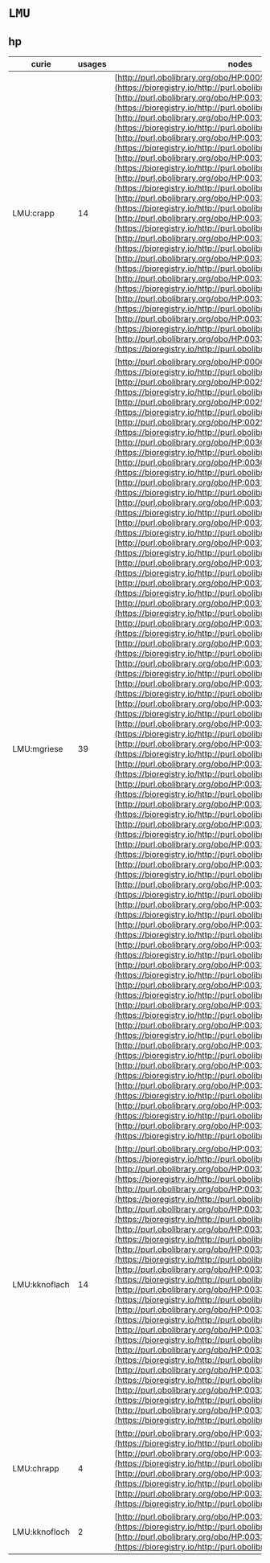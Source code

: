 # `LMU`
## hp
| curie         |   usages | nodes                                                                                                                                                                                                                                                                                                                                                                                                                                                                                                                                                                                                                                                                                                                                                                                                                                                                                                                                                                                                                                                                                                                                                                                                                                                                                                                                                                                                                                                                                                                                                                                                                                                                                                                                                                                                                                                                                                                                                                                                                                                                                                                                                                                                                                                                                                                                                                                                                                                                                                                                                                                                                                                                                                                                                                                                                                                                                                                                                                                                                                                                                                                                                                                                                                                                                                                                                                                                                                                                                                                                                                                                                                                                                                                                                                                                                                                                                                                                                                                                                                                                                                                                                                                                                                                                                                                                                                                                                                                                                                   |
|---------------|----------|---------------------------------------------------------------------------------------------------------------------------------------------------------------------------------------------------------------------------------------------------------------------------------------------------------------------------------------------------------------------------------------------------------------------------------------------------------------------------------------------------------------------------------------------------------------------------------------------------------------------------------------------------------------------------------------------------------------------------------------------------------------------------------------------------------------------------------------------------------------------------------------------------------------------------------------------------------------------------------------------------------------------------------------------------------------------------------------------------------------------------------------------------------------------------------------------------------------------------------------------------------------------------------------------------------------------------------------------------------------------------------------------------------------------------------------------------------------------------------------------------------------------------------------------------------------------------------------------------------------------------------------------------------------------------------------------------------------------------------------------------------------------------------------------------------------------------------------------------------------------------------------------------------------------------------------------------------------------------------------------------------------------------------------------------------------------------------------------------------------------------------------------------------------------------------------------------------------------------------------------------------------------------------------------------------------------------------------------------------------------------------------------------------------------------------------------------------------------------------------------------------------------------------------------------------------------------------------------------------------------------------------------------------------------------------------------------------------------------------------------------------------------------------------------------------------------------------------------------------------------------------------------------------------------------------------------------------------------------------------------------------------------------------------------------------------------------------------------------------------------------------------------------------------------------------------------------------------------------------------------------------------------------------------------------------------------------------------------------------------------------------------------------------------------------------------------------------------------------------------------------------------------------------------------------------------------------------------------------------------------------------------------------------------------------------------------------------------------------------------------------------------------------------------------------------------------------------------------------------------------------------------------------------------------------------------------------------------------------------------------------------------------------------------------------------------------------------------------------------------------------------------------------------------------------------------------------------------------------------------------------------------------------------------------------------------------------------------------------------------------------------------------------------------------------------------------------------------------------------------------------------|
| LMU:crapp     |       14 | [http://purl.obolibrary.org/obo/HP:0005942](https://bioregistry.io/http://purl.obolibrary.org/obo/HP:0005942), [http://purl.obolibrary.org/obo/HP:0032965](https://bioregistry.io/http://purl.obolibrary.org/obo/HP:0032965), [http://purl.obolibrary.org/obo/HP:0032968](https://bioregistry.io/http://purl.obolibrary.org/obo/HP:0032968), [http://purl.obolibrary.org/obo/HP:0032969](https://bioregistry.io/http://purl.obolibrary.org/obo/HP:0032969), [http://purl.obolibrary.org/obo/HP:0032980](https://bioregistry.io/http://purl.obolibrary.org/obo/HP:0032980), [http://purl.obolibrary.org/obo/HP:0032983](https://bioregistry.io/http://purl.obolibrary.org/obo/HP:0032983), [http://purl.obolibrary.org/obo/HP:0033243](https://bioregistry.io/http://purl.obolibrary.org/obo/HP:0033243), [http://purl.obolibrary.org/obo/HP:0033246](https://bioregistry.io/http://purl.obolibrary.org/obo/HP:0033246), [http://purl.obolibrary.org/obo/HP:0033248](https://bioregistry.io/http://purl.obolibrary.org/obo/HP:0033248), [http://purl.obolibrary.org/obo/HP:0033328](https://bioregistry.io/http://purl.obolibrary.org/obo/HP:0033328), [http://purl.obolibrary.org/obo/HP:0033364](https://bioregistry.io/http://purl.obolibrary.org/obo/HP:0033364), [http://purl.obolibrary.org/obo/HP:0033370](https://bioregistry.io/http://purl.obolibrary.org/obo/HP:0033370), [http://purl.obolibrary.org/obo/HP:0033371](https://bioregistry.io/http://purl.obolibrary.org/obo/HP:0033371), [http://purl.obolibrary.org/obo/HP:0033376](https://bioregistry.io/http://purl.obolibrary.org/obo/HP:0033376)                                                                                                                                                                                                                                                                                                                                                                                                                                                                                                                                                                                                                                                                                                                                                                                                                                                                                                                                                                                                                                                                                                                                                                                                                                                                                                                                                                                                                                                                                                                                                                                                                                                                                                                                                                                                                                                                                                                                                                                                                                                                                                                                                                                                                                                                                                                                                                                                                                                                                                                                                                                                                                                                                                                                                                                                                                                                                        |
| LMU:mgriese   |       39 | [http://purl.obolibrary.org/obo/HP:0006516](https://bioregistry.io/http://purl.obolibrary.org/obo/HP:0006516), [http://purl.obolibrary.org/obo/HP:0025696](https://bioregistry.io/http://purl.obolibrary.org/obo/HP:0025696), [http://purl.obolibrary.org/obo/HP:0025697](https://bioregistry.io/http://purl.obolibrary.org/obo/HP:0025697), [http://purl.obolibrary.org/obo/HP:0025698](https://bioregistry.io/http://purl.obolibrary.org/obo/HP:0025698), [http://purl.obolibrary.org/obo/HP:0030859](https://bioregistry.io/http://purl.obolibrary.org/obo/HP:0030859), [http://purl.obolibrary.org/obo/HP:0030873](https://bioregistry.io/http://purl.obolibrary.org/obo/HP:0030873), [http://purl.obolibrary.org/obo/HP:0031907](https://bioregistry.io/http://purl.obolibrary.org/obo/HP:0031907), [http://purl.obolibrary.org/obo/HP:0032967](https://bioregistry.io/http://purl.obolibrary.org/obo/HP:0032967), [http://purl.obolibrary.org/obo/HP:0032971](https://bioregistry.io/http://purl.obolibrary.org/obo/HP:0032971), [http://purl.obolibrary.org/obo/HP:0032973](https://bioregistry.io/http://purl.obolibrary.org/obo/HP:0032973), [http://purl.obolibrary.org/obo/HP:0032974](https://bioregistry.io/http://purl.obolibrary.org/obo/HP:0032974), [http://purl.obolibrary.org/obo/HP:0032979](https://bioregistry.io/http://purl.obolibrary.org/obo/HP:0032979), [http://purl.obolibrary.org/obo/HP:0032984](https://bioregistry.io/http://purl.obolibrary.org/obo/HP:0032984), [http://purl.obolibrary.org/obo/HP:0032985](https://bioregistry.io/http://purl.obolibrary.org/obo/HP:0032985), [http://purl.obolibrary.org/obo/HP:0032986](https://bioregistry.io/http://purl.obolibrary.org/obo/HP:0032986), [http://purl.obolibrary.org/obo/HP:0032987](https://bioregistry.io/http://purl.obolibrary.org/obo/HP:0032987), [http://purl.obolibrary.org/obo/HP:0032991](https://bioregistry.io/http://purl.obolibrary.org/obo/HP:0032991), [http://purl.obolibrary.org/obo/HP:0033000](https://bioregistry.io/http://purl.obolibrary.org/obo/HP:0033000), [http://purl.obolibrary.org/obo/HP:0033006](https://bioregistry.io/http://purl.obolibrary.org/obo/HP:0033006), [http://purl.obolibrary.org/obo/HP:0033007](https://bioregistry.io/http://purl.obolibrary.org/obo/HP:0033007), [http://purl.obolibrary.org/obo/HP:0033034](https://bioregistry.io/http://purl.obolibrary.org/obo/HP:0033034), [http://purl.obolibrary.org/obo/HP:0033137](https://bioregistry.io/http://purl.obolibrary.org/obo/HP:0033137), [http://purl.obolibrary.org/obo/HP:0033173](https://bioregistry.io/http://purl.obolibrary.org/obo/HP:0033173), [http://purl.obolibrary.org/obo/HP:0033174](https://bioregistry.io/http://purl.obolibrary.org/obo/HP:0033174), [http://purl.obolibrary.org/obo/HP:0033255](https://bioregistry.io/http://purl.obolibrary.org/obo/HP:0033255), [http://purl.obolibrary.org/obo/HP:0033344](https://bioregistry.io/http://purl.obolibrary.org/obo/HP:0033344), [http://purl.obolibrary.org/obo/HP:0033363](https://bioregistry.io/http://purl.obolibrary.org/obo/HP:0033363), [http://purl.obolibrary.org/obo/HP:0033366](https://bioregistry.io/http://purl.obolibrary.org/obo/HP:0033366), [http://purl.obolibrary.org/obo/HP:0033367](https://bioregistry.io/http://purl.obolibrary.org/obo/HP:0033367), [http://purl.obolibrary.org/obo/HP:0033368](https://bioregistry.io/http://purl.obolibrary.org/obo/HP:0033368), [http://purl.obolibrary.org/obo/HP:0033375](https://bioregistry.io/http://purl.obolibrary.org/obo/HP:0033375), [http://purl.obolibrary.org/obo/HP:0033377](https://bioregistry.io/http://purl.obolibrary.org/obo/HP:0033377), [http://purl.obolibrary.org/obo/HP:0033378](https://bioregistry.io/http://purl.obolibrary.org/obo/HP:0033378), [http://purl.obolibrary.org/obo/HP:0033521](https://bioregistry.io/http://purl.obolibrary.org/obo/HP:0033521), [http://purl.obolibrary.org/obo/HP:0033551](https://bioregistry.io/http://purl.obolibrary.org/obo/HP:0033551), [http://purl.obolibrary.org/obo/HP:0033583](https://bioregistry.io/http://purl.obolibrary.org/obo/HP:0033583), [http://purl.obolibrary.org/obo/HP:0033584](https://bioregistry.io/http://purl.obolibrary.org/obo/HP:0033584), [http://purl.obolibrary.org/obo/HP:0033585](https://bioregistry.io/http://purl.obolibrary.org/obo/HP:0033585), [http://purl.obolibrary.org/obo/HP:0033586](https://bioregistry.io/http://purl.obolibrary.org/obo/HP:0033586) |
| LMU:kknoflach |       14 | [http://purl.obolibrary.org/obo/HP:0032966](https://bioregistry.io/http://purl.obolibrary.org/obo/HP:0032966), [http://purl.obolibrary.org/obo/HP:0032972](https://bioregistry.io/http://purl.obolibrary.org/obo/HP:0032972), [http://purl.obolibrary.org/obo/HP:0032976](https://bioregistry.io/http://purl.obolibrary.org/obo/HP:0032976), [http://purl.obolibrary.org/obo/HP:0032977](https://bioregistry.io/http://purl.obolibrary.org/obo/HP:0032977), [http://purl.obolibrary.org/obo/HP:0032978](https://bioregistry.io/http://purl.obolibrary.org/obo/HP:0032978), [http://purl.obolibrary.org/obo/HP:0032981](https://bioregistry.io/http://purl.obolibrary.org/obo/HP:0032981), [http://purl.obolibrary.org/obo/HP:0032990](https://bioregistry.io/http://purl.obolibrary.org/obo/HP:0032990), [http://purl.obolibrary.org/obo/HP:0033029](https://bioregistry.io/http://purl.obolibrary.org/obo/HP:0033029), [http://purl.obolibrary.org/obo/HP:0033030](https://bioregistry.io/http://purl.obolibrary.org/obo/HP:0033030), [http://purl.obolibrary.org/obo/HP:0033033](https://bioregistry.io/http://purl.obolibrary.org/obo/HP:0033033), [http://purl.obolibrary.org/obo/HP:0033040](https://bioregistry.io/http://purl.obolibrary.org/obo/HP:0033040), [http://purl.obolibrary.org/obo/HP:0033242](https://bioregistry.io/http://purl.obolibrary.org/obo/HP:0033242), [http://purl.obolibrary.org/obo/HP:0033365](https://bioregistry.io/http://purl.obolibrary.org/obo/HP:0033365), [http://purl.obolibrary.org/obo/HP:0033550](https://bioregistry.io/http://purl.obolibrary.org/obo/HP:0033550)                                                                                                                                                                                                                                                                                                                                                                                                                                                                                                                                                                                                                                                                                                                                                                                                                                                                                                                                                                                                                                                                                                                                                                                                                                                                                                                                                                                                                                                                                                                                                                                                                                                                                                                                                                                                                                                                                                                                                                                                                                                                                                                                                                                                                                                                                                                                                                                                                                                                                                                                                                                                                                                                                                                                                                                                                                                                                        |
| LMU:chrapp    |        4 | [http://purl.obolibrary.org/obo/HP:0033028](https://bioregistry.io/http://purl.obolibrary.org/obo/HP:0033028), [http://purl.obolibrary.org/obo/HP:0033032](https://bioregistry.io/http://purl.obolibrary.org/obo/HP:0033032), [http://purl.obolibrary.org/obo/HP:0033038](https://bioregistry.io/http://purl.obolibrary.org/obo/HP:0033038), [http://purl.obolibrary.org/obo/HP:0033039](https://bioregistry.io/http://purl.obolibrary.org/obo/HP:0033039)                                                                                                                                                                                                                                                                                                                                                                                                                                                                                                                                                                                                                                                                                                                                                                                                                                                                                                                                                                                                                                                                                                                                                                                                                                                                                                                                                                                                                                                                                                                                                                                                                                                                                                                                                                                                                                                                                                                                                                                                                                                                                                                                                                                                                                                                                                                                                                                                                                                                                                                                                                                                                                                                                                                                                                                                                                                                                                                                                                                                                                                                                                                                                                                                                                                                                                                                                                                                                                                                                                                                                                                                                                                                                                                                                                                                                                                                                                                                                                                                                                              |
| LMU:kknofloch |        2 | [http://purl.obolibrary.org/obo/HP:0033240](https://bioregistry.io/http://purl.obolibrary.org/obo/HP:0033240), [http://purl.obolibrary.org/obo/HP:0033245](https://bioregistry.io/http://purl.obolibrary.org/obo/HP:0033245)                                                                                                                                                                                                                                                                                                                                                                                                                                                                                                                                                                                                                                                                                                                                                                                                                                                                                                                                                                                                                                                                                                                                                                                                                                                                                                                                                                                                                                                                                                                                                                                                                                                                                                                                                                                                                                                                                                                                                                                                                                                                                                                                                                                                                                                                                                                                                                                                                                                                                                                                                                                                                                                                                                                                                                                                                                                                                                                                                                                                                                                                                                                                                                                                                                                                                                                                                                                                                                                                                                                                                                                                                                                                                                                                                                                                                                                                                                                                                                                                                                                                                                                                                                                                                                                                            |
